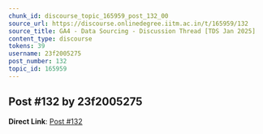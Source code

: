 ```yaml
---
chunk_id: discourse_topic_165959_post_132_00
source_url: https://discourse.onlinedegree.iitm.ac.in/t/165959/132
source_title: GA4 - Data Sourcing - Discussion Thread [TDS Jan 2025]
content_type: discourse
tokens: 39
username: 23f2005275
post_number: 132
topic_id: 165959
---
```


## Post #132 by 23f2005275

**Direct Link**: [Post #132](https://discourse.onlinedegree.iitm.ac.in/t/165959/132)
